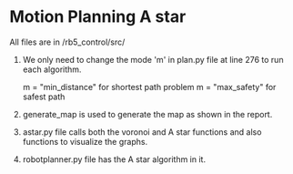# Motion Planning A star

All files are in /rb5_control/src/

1. We only need to change the mode 'm' in plan.py file at line 276 to run each algorithm.
	
	m = "min_distance" for shortest path problem
	m = "max_safety" for safest path


2. generate_map is used to generate the map as shown in the report.
3. astar.py file calls both  the voronoi and A star functions and also functions to visualize the graphs.
4. robotplanner.py file has the A star algorithm in it.
